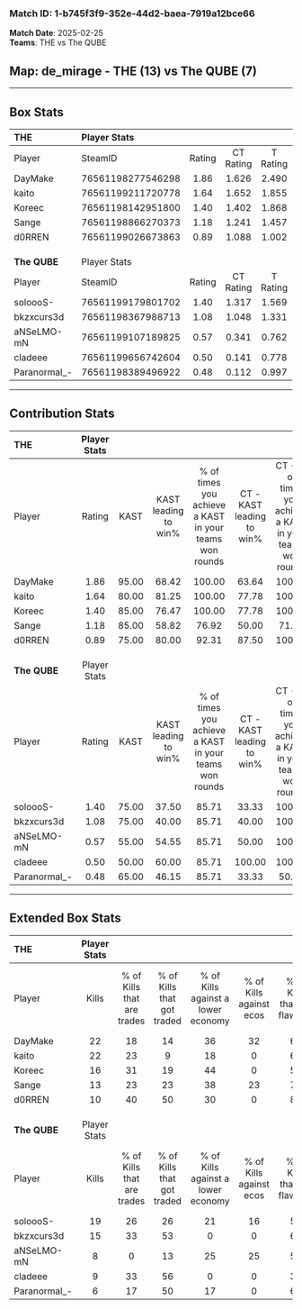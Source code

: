 ### Match ID: 1-b745f3f9-352e-44d2-baea-7919a12bce66  
**Match Date**: 2025-02-25  
**Teams**: THE vs The QUBE  

## **Map**: de_mirage - THE (13) vs The QUBE (7)  
---  

## Box Stats  

| **THE**      | Player Stats      |        |           |          |       |       |       |         |        |      |     |
| :- | :- | :-: | :-: | :-: | :-: | :-: | :-: | :-: | :-: | :-: | :-: |
| Player       | SteamID           | Rating | CT Rating | T Rating | KAST  |  ADR  | Kills | Assists | Deaths | K/D  | HS% |
| DayMake      | 76561198277546298 |  1.86  |   1.626   |  2.490   | 95.00 | 128.8 |  22   |    8    |   11   | 2.00 | 50  |
| kaito        | 76561199211720778 |  1.64  |   1.652   |  1.855   | 80.00 | 103.1 |  22   |    1    |   11   | 2.00 | 45  |
| Koreec       | 76561198142951800 |  1.40  |   1.402   |  1.868   | 85.00 | 95.5  |  16   |    8    |   12   | 1.33 | 37  |
| Sange        | 76561198866270373 |  1.18  |   1.241   |  1.457   | 85.00 | 66.4  |  13   |    4    |   11   | 1.18 | 46  |
| d0RREN       | 76561199026673863 |  0.89  |   1.088   |  1.002   | 75.00 | 56.1  |  10   |    4    |   13   | 0.77 | 50  |
|              |                   |        |           |          |       |       |       |         |        |      |     |
|              |                   |        |           |          |       |       |       |         |        |      |     |
|              |                   |        |           |          |       |       |       |         |        |      |     |
| **The QUBE** | Player Stats      |        |           |          |       |       |       |         |        |      |     |
| Player       | SteamID           | Rating | CT Rating | T Rating | KAST  |  ADR  | Kills | Assists | Deaths | K/D  | HS% |
| soloooS-     | 76561199179801702 |  1.40  |   1.317   |  1.569   | 75.00 | 102.5 |  19   |    4    |   14   | 1.36 | 78  |
| bkzxcurs3d   | 76561198367988713 |  1.08  |   1.048   |  1.331   | 75.00 | 79.6  |  15   |    5    |   17   | 0.88 | 73  |
| aNSeLMO-mN   | 76561199107189825 |  0.57  |   0.341   |  0.762   | 55.00 | 59.9  |   8   |    4    |   17   | 0.47 | 62  |
| cladeee      | 76561199656742604 |  0.50  |   0.141   |  0.778   | 50.00 | 49.3  |   9   |    6    |   19   | 0.47 | 44  |
| Paranormal_- | 76561198389496922 |  0.48  |   0.112   |  0.997   | 65.00 | 40.9  |   6   |    2    |   17   | 0.35 | 66  |
---  

## Contribution Stats  

| **THE**      | Player Stats |       |                      |                                                        |                           |                                                             |                          |                                                            |
| :- | :-: | :-: | :-: | :-: | :-: | :-: | :-: | :-: |
| Player       |    Rating    | KAST  | KAST leading to win% | % of times you achieve a KAST in your teams won rounds | CT - KAST leading to win% | CT - % of times you achieve a KAST in your teams won rounds | T - KAST leading to win% | T - % of times you achieve a KAST in your teams won rounds |
| DayMake      |     1.86     | 95.00 |        68.42         |                         100.00                         |           63.64           |                           100.00                            |          75.00           |                           100.00                           |
| kaito        |     1.64     | 80.00 |        81.25         |                         100.00                         |           77.78           |                           100.00                            |          85.71           |                           100.00                           |
| Koreec       |     1.40     | 85.00 |        76.47         |                         100.00                         |           77.78           |                           100.00                            |          75.00           |                           100.00                           |
| Sange        |     1.18     | 85.00 |        58.82         |                         76.92                          |           50.00           |                            71.43                            |          71.43           |                           83.33                            |
| d0RREN       |     0.89     | 75.00 |        80.00         |                         92.31                          |           87.50           |                           100.00                            |          71.43           |                           83.33                            |
|              |              |       |                      |                                                        |                           |                                                             |                          |                                                            |
|              |              |       |                      |                                                        |                           |                                                             |                          |                                                            |
|              |              |       |                      |                                                        |                           |                                                             |                          |                                                            |
| **The QUBE** | Player Stats |       |                      |                                                        |                           |                                                             |                          |                                                            |
| Player       |    Rating    | KAST  | KAST leading to win% | % of times you achieve a KAST in your teams won rounds | CT - KAST leading to win% | CT - % of times you achieve a KAST in your teams won rounds | T - KAST leading to win% | T - % of times you achieve a KAST in your teams won rounds |
| soloooS-     |     1.40     | 75.00 |        37.50         |                         85.71                          |           33.33           |                           100.00                            |          40.00           |                           80.00                            |
| bkzxcurs3d   |     1.08     | 75.00 |        40.00         |                         85.71                          |           40.00           |                           100.00                            |          40.00           |                           80.00                            |
| aNSeLMO-mN   |     0.57     | 55.00 |        54.55         |                         85.71                          |           50.00           |                           100.00                            |          57.14           |                           80.00                            |
| cladeee      |     0.50     | 50.00 |        60.00         |                         85.71                          |          100.00           |                           100.00                            |          50.00           |                           80.00                            |
| Paranormal_- |     0.48     | 65.00 |        46.15         |                         85.71                          |           33.33           |                            50.00                            |          50.00           |                           100.00                           |
---  

## Extended Box Stats  

| **THE**      | Player Stats |                            |                            |                                    |                         |                              |                                 |        |                             |                                     |                          |                               |                            |
| :- | :-: | :-: | :-: | :-: | :-: | :-: | :-: | :-: | :-: | :-: | :-: | :-: | :-: |
| Player       |    Kills     | % of Kills that are trades | % of Kills that got traded | % of Kills against a lower economy | % of Kills against ecos | % of Kills that are flawless | % of Kills that are close duels | Deaths | % of Deaths that get traded | % of Deaths against a lower economy | % of Deaths against ecos | % of Deaths that are flawless | % of Deaths that are close |
| DayMake      |      22      |             18             |             14             |                 36                 |           32            |              68              |                5                |   11   |             36              |                 27                  |            0             |              36               |             27             |
| kaito        |      22      |             23             |             9              |                 18                 |            0            |              68              |                5                |   11   |             27              |                 36                  |            9             |              82               |             0              |
| Koreec       |      16      |             31             |             19             |                 44                 |            0            |              56              |               13                |   12   |             58              |                  8                  |            0             |              67               |             25             |
| Sange        |      13      |             23             |             23             |                 38                 |           23            |              77              |                8                |   11   |             18              |                 36                  |            9             |              36               |             0              |
| d0RREN       |      10      |             40             |             50             |                 30                 |            0            |              80              |                0                |   13   |             46              |                 15                  |            0             |              54               |             8              |
|              |              |                            |                            |                                    |                         |                              |                                 |        |                             |                                     |                          |                               |                            |
|              |              |                            |                            |                                    |                         |                              |                                 |        |                             |                                     |                          |                               |                            |
|              |              |                            |                            |                                    |                         |                              |                                 |        |                             |                                     |                          |                               |                            |
| **The QUBE** | Player Stats |                            |                            |                                    |                         |                              |                                 |        |                             |                                     |                          |                               |                            |
| Player       |    Kills     | % of Kills that are trades | % of Kills that got traded | % of Kills against a lower economy | % of Kills against ecos | % of Kills that are flawless | % of Kills that are close duels | Deaths | % of Deaths that get traded | % of Deaths against a lower economy | % of Deaths against ecos | % of Deaths that are flawless | % of Deaths that are close |
| soloooS-     |      19      |             26             |             26             |                 21                 |           16            |              53              |               16                |   14   |             14              |                  7                  |            0             |              64               |             7              |
| bkzxcurs3d   |      15      |             33             |             53             |                 0                  |            0            |              67              |                0                |   17   |             29              |                 12                  |            6             |              76               |             6              |
| aNSeLMO-mN   |      8       |             0              |             13             |                 25                 |           25            |              50              |               25                |   17   |             12              |                  6                  |            0             |              59               |             6              |
| cladeee      |      9       |             33             |             56             |                 0                  |            0            |              33              |               11                |   19   |              5              |                  5                  |            0             |              68               |             0              |
| Paranormal_- |      6       |             17             |             50             |                 17                 |            0            |              67              |               17                |   17   |             35              |                  6                  |            0             |              76               |             12             |
